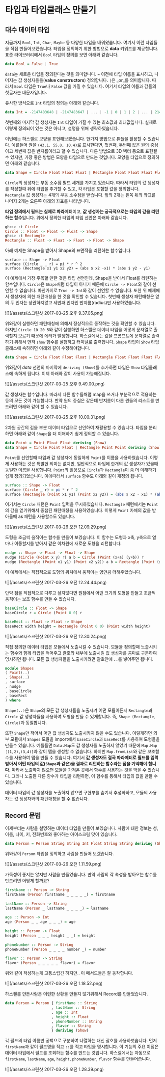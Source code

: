 # 타입과 타입클래스 만들기

## 대수 데이터 타입

지금까지 `Bool`, `Int`, `Char`, `Maybe` 등 다양한 타입을 배워왔습니다. 여기서 이런 타입들을 직접 만들어보겠습니다. 타입을 정의하기 위한 방법으로 **data** 키워드를 제공합니다. 표준 라이브러리에서 `Bool` 타입의 정의를 보면 아래와 같습니다. 

```haskell
data Bool = False | True
```

`data`는 새로운 타입을 정의한다는 것을 의미합니다. `=` 이전에 타입 이름을 표시하고, 나머지는 값 생성자들을(**value constructors**) 정의합니다. `|`은 _or_를 의미합니다. 따라서 `Bool` 타입은 `True`나 `False` 값을 가질 수 있습니다. 여기서 타입의 이름과 값들의 첫글자는 대문자입니다. 

유사한 방식으로 `Int` 타입의 정의는 아래와 같습니다. 

```haskell
data Int = -2147483648 | -2147483647 | ... | -1 | 0 | 1 | 2 | ... | 2147483647
```

첫번째와 마지막 값 생성자는 `Int` 타입이 가질 수 있는 최소값과 최대값입니다. 실제로 이렇게 정의되어 있는 것은 아니고, 설명을 위해 생략하였습니다. 

이번에는 하스켈로 모양을 표현해보겠습니다. 한가지 방법으로 튜플을 활용할 수 있습니다. 예를들어 원을 `(43.1, 55.0, 10.4)`로 표시한다면, 첫번째, 두번째 값은 원의 중심이고 세번째 값은 반지름이라고 할 수 있습니다. 다른 방법으로 3D 벡터 등으로 표현될 수 있지만, 가장 좋은 방법은 모양을 타입으로 만드는 것입니다. 모양을 타입으로 정의하면 아래와 같습니다. 

```haskell
data Shape = Circle Float Float Float | Rectangle Float Float Float Float
```

`Circle`의 생성자는 부동 소수점 필드 세개를 가지고 있습니다. 따라서 타입의 값 생성자를 작성할때 뒤에 타입을 추가할 수 있고, 각 타입은 포함할 값을 정의합니다. `Rectangle` 값 생성자는 4개의 부동 소수점을 받습니다. 앞의 2개는 왼쪽 뒤의 좌표를 나머지 2개는 오른쪽 아래의 좌표를 나타냅니다. 

**타입 정의에서 필드는 실제로 파라메터**이고, **값 생성자는 궁극적으로는 타입의 값을 리턴하는 함수**입니다. 위에서 정의한 타입의 타입 선언은 아래와 같습니다. 

```haskell
ghci> :t Circle  
Circle :: Float -> Float -> Float -> Shape  
ghci> :t Rectangle  
Rectangle :: Float -> Float -> Float -> Float -> Shape
```

아래 예제는 Shape을 받아서 Shape의 표면적을 리턴하는 함수입니다.

```
surface :: Shape -> Float
surface (Circle _ _ r) = pi * r ^ 2
surface (Rectangle x1 y1 x2 y2) = (abs $ x2 -x1) * (abs $ y2 - y1)
```

이 예제에서 가장 주목할 만한 것은 타입 선언인데, Shape을 받아서 Float를 리턴하는 함수입니다. `Circle`은 `Shape`처럼 타입이 아니기 때문에 `Circle -> Float`와 같이 선언할 수 없습니다. 마찬가지로 `True -> Int`와 같이 선언할 수 없습니다. 또한 위 예제에서 생성자에 의한 패턴매칭을 한 것을 확인할 수 있습니다. 첫번째 생성자 패턴매칭은 앞의 두 인자는 상관하지않고 세번째 인자인 반지름(radius)만 사용하였습니다. 

![](/assets/스크린샷 2017-03-25 오후 9.37.05.png)

위와같이 실행하면 패턴매칭에 의해서 정상적으로 동작하는 것을 확인할 수 있습니다. 하지만 `Circle 10 20 5`와 같이 실행하면 하스켈은 데이터 타입을 어떻게 문자열로 출력할지 모르기 때문에 에러가 발생합니다. 하스켈에서는 값을 프롬프트에 문자열로 출력하기 위해서 먼저 `show` 함수를 실행하고 터미널로 출력합니다. `Shape` 타입이 `Show` 타입클래스에 속하려면 아래와 같이 수정해야합니다. 

```haskell
data Shape = Circle Float Float Float | Rectangle Float Float Float Float deriving (Show)
```

위와같이 _data_ 선언의 마지막에 `deriving (Show)`를 추가하면 타입은 `Show` 타입클래스에 속하게 됩니다. 이제 아래와 같이 사용이 가능해집니다. 

![](/assets/스크린샷 2017-03-25 오후 9.49.00.png)

값 생성자는 함수입니다. 따라서 다른 함수들처럼 map을 쓰거나 부분적으로 적용하는 등의 모든 것이 가능합니다. 만약 원의 중심은 같은데 반지름이 다른 원들의 리스트를 만드려면 아래와 같이 할 수 있습니다. 

![](/assets/스크린샷 2017-03-25 오후 10.00.31.png)

2차원 공간의 점을 부분 데이터 타입으로 선언하여 재활용할 수 있습니다. 타입을 분리하면 아래와 같이 `Shape`을 더 이해하기 쉽게 정의할 수 있습니다. 

```haskell
data Point = Point Float Float deriving (Show)
data Shape = Circle Point Float | Rectangle Point Point deriving (Show)
```

`Point`를 선언할때 타입과 값 생성자에 동일하게 `Point`를 이름을 사용하였습니다. 이렇게 사용하는 것은 특별한 의미는 없지만, 일반적으로 타입에 한개의 값 생성자가 있을때 동일한 이름을 사용합니다. `Point`의 활용으로 `Circle`과 `Rectangle`이 좀 더 이해하기 쉽게 정의되었습니다. 이에따라서 `surface` 함수도 아래와 같이 재정의 됩니다. 

```haskell
surface :: Shape -> Float
surface (Circle _ r) = pi * r ^ 2
surface (Rectangle (Point x1 y1) (Point x2 y2)) = (abs $ x2 - x1) * (abs $ y2 - y1)
``` 

여기서는 `Circle` 패턴은 `Point` 입력을 무시하였습니다. `Rectangle` 패턴에서는 `Point`의 값을 얻기위해서 중첩된 패턴매칭을 사용하였습니다. 이렇게 `Point` 자체의 값을 받아올때 as 패턴을 사용할수도 있습니다. 

![](/assets/스크린샷 2017-03-26 오전 12.09.29.png)


도형을 조금씩 움직이는 함수를 만들어 보겠습니다. 이 함수는 도형과 x축, y축으로 얼마나 이동할지를 받아서 같은 이차원에 새로운 도형을 리턴합니다. 

```haskell
nudge :: Shape -> Float -> Float -> Shape
nudge (Circle (Point x y) r) a b = Circle (Point (x+a) (y+b)) r
nudge (Rectangle (Point x1 y1) (Point x2 y2)) a b = Rectangle (Point (x1+a) (y1+b)) (Point (x2+a) (y2+b))
```

이 예제에서는 직접적으로 도형의 위치에서 움직이는 양만큼 더해주었습니다. 

![](/assets/스크린샷 2017-03-26 오전 12.24.44.png)

만약 점을 직접적으로 다루고 싶지않다면 원점에서 어떤 크기의 도형을 만들고 조금씩 움직이는 보조 함수를 만들 수 있습니다. 

```haskell
baseCircle :: Float -> Shape
baseCircle r = Circle (Point 0 0) r

baseRect :: Float -> Float -> Shape
baseRect width height = Rectangle (Point 0 0) (Point width height)
```

![](/assets/스크린샷 2017-03-26 오전 12.30.24.png)

직접 정의한 데이터 타입은 모듈에서 노출시킬 수 있습니다. 모듈을 정의할때 노출시키는 함수와 함께 타입을 적어주고 괄호와 내부에 노출시킬 값 생성자를 콤마로 구분하여 명시하면 됩니다. 모든 값 생성자들을 노출시키려면 괄호안에 `..`를 넣어주면 됩니다. 

```haskell
module Shapes   
( Point(..)  
, Shape(..)  
, surface  
, nudge  
, baseCircle  
, baseRect  
) where  
```  

`Shape(..)`은 `Shape`의 모든 값 생성자들을 노출시켜 어떤 모듈이든지 `Rectangle`과 `Circle` 값 생성자들을 사용하여 도형을 만들 수 있게합니다. 즉, `Shape (Rectangle, Circle)`과 동일합니다. 

또한 `Shape`만 적어서 어떤 값 생성자도 노출시키지 않을 수도 있습니다. 이렇게하면 외부 모듈에서 `Shapes` 모듈을 import해서 `baseCircle`과 `baseRect`를 사용하여 도형들을 만들수 있습니다. 예를들면 `Data.Map`도 값 생성자를 노출하지 않았기 때문에 `Map.Map [(1,2),(3,4)]`과 같이 맵을 생성할 수 없습니다. 하지만 `Map.fromList`와 같은 보조함수를 사용하여 맵을 만들 수 있습니다. 여기서 **값 생성자도 결국 파라메터로 필드를 입력받아서 어떤 타입의 값(`Shape`과 같은)을 결과로 리턴하는 함수라는 점을 기억해야 합니다.** 따라서 노출하지 않으면 모듈을 가져온 곳에서 함수를 사용하는 것을 막을 수 있습니다. 그러나 노출된 다른 함수가 타입을 리턴하면, 이 함수를 통해서 타입의 값을 만들 수 있습니다.   

데이터 타입의 값 생성자를 노출하지 않으면 구현부를 숨겨서 추성화하고, 모듈의 사용자는 값 생성자와의 패턴매칭을 할 수 없습니다. 

## Record 문법

이제부터는 사람을 설명하는 데이터 타입을 만들어 보겠습니다. 사람에 대한 정보는 성, 이름, 나이, 키, 전화번호와 좋아하는 아이스크림 맛이 있습니다. 

```haskell
data Person = Person String String Int Float String String deriving (Show)
```

위와같이 `Person` 타입을 정의하고 사람을 만들어 보겠습니다. 

![](/assets/스크린샷 2017-03-26 오전 1.11.59.png)

가독성이 좋지는 않지만 사람을 만들었습니다. 만약 사람의 각 속성을 받아오는 함수를 만드려면 어떻게 할까요? 

```haskell
firstName :: Person -> String  
firstName (Person firstname _ _ _ _ _) = firstname  
  
lastName :: Person -> String  
lastName (Person _ lastname _ _ _ _) = lastname  
  
age :: Person -> Int  
age (Person _ _ age _ _ _) = age  
  
height :: Person -> Float  
height (Person _ _ _ height _ _) = height  
  
phoneNumber :: Person -> String  
phoneNumber (Person _ _ _ _ number _) = number  
  
flavor :: Person -> String  
flavor (Person _ _ _ _ _ flavor) = flavor
```

위와 같이 작성하는게 고통스럽긴 하지만.. 이 메서드들은 잘 동작합니다. 

![](/assets/스크린샷 2017-03-26 오전 1.18.52.png)
 
하스켈를 만든사람은 이런한 상황을 만들지 않기위해서 Record를 만들었습니다.  
   
```haskell
data Person = Person { firstName :: String  
                     , lastName :: String  
                     , age :: Int  
                     , height :: Float  
                     , phoneNumber :: String  
                     , flavor :: String  
                     } deriving (Show)
```    

각 필드의 타입 이름만 공백으로 구분하여 나열하는 대신 괄호를 사용하엿습니다. 먼저 `firstName`과 같이 필드명을 적고 `::`를 적고 타입을 명시합니다. 이 기능의 주요 이점은 데이터 타입에서 필드를 조회하는 함수를 만드는 것입니다. 하스켈에서는 자동으로 `firstName`, `lastName`, `age`, `height`, `phoneNumber`, `flavor` 함수를 만들어줍니다. 

![](/assets/스크린샷 2017-03-26 오전 1.28.39.png)

     
     
     
     
     
      
       
         
   
